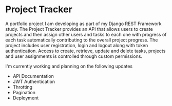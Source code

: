 # Project Tracker

A portfolio project I am developing as part of my Django REST Framework study. The Project Tracker provides an API that allows users to create projects and then assign other users and tasks to each one with progress of each task automatically contributing to the overall project progress. The project includes user registration, login and logout along with token authentication. Access to create, retrieve, update and delete tasks, projects and user assignments is controlled through custom permissions.

I'm currently working and planning on the following updates

- API Documentation
- JWT Authentication
- Throtting
- Pagination
- Deployment
